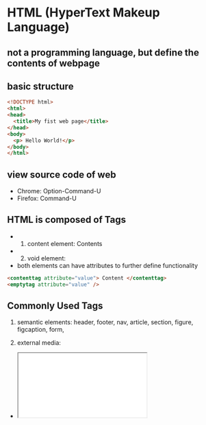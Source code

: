 # HTML (HyperText Makeup Language)

## not a programming language, but define the contents of webpage

## basic structure
```html
<!DOCTYPE html>
<html>
<head>
  <title>My fist web page</title>
</head>
<body>
  <p> Hello World!</p>
</body>
</html>
```

## view source code of web
- Chrome: Option-Command-U
- Firefox: Command-U

## HTML is composed of Tags
- 1. content element: <tagname> Contents </tagname>
- 2. void element: <tagname />
- both elements can have attributes to further define functionality

```html
<contenttag attribute="value"> Content </contenttag>
<emptytag attribute="value" />
```

## Commonly Used Tags
1. semantic elements:
header, footer, nav, article, section, figure, figcaption, form,

2. external media:
* <iframe src="source"> Represents a little window on your page into which source is loaded; source could be a PDF document, for example, or an entire other web page
* <link rel="what" type="mime" href="source" /> Defines an external document what located at source with the mime type mime that should be loaded into your HTML page. Note: <link /> does NOT define a hyperlink! <a> is for that. Used most commonly for including CSS stylesheets.
* <img src="source" alt="text" /> Defines an image located at source that has a textual representation of text
* audio, video, canvas

3. outline elements
* <h1> to <h6> Defines the outline for your page
* <p> Defines a paragraph of text
* <dl> Defines a Dictionary List
* <ol> and <ul> Define ordered and unordered lists, <li> defines either
* <table> Defines a table for displaying data
* <q> or <blockquote> represent quote

4. miscellaneous elements
* <a href="destination"> a hyperlink to destination
* <br/> line break
* <button> <code>
* <output> result of calculation
* <pre> pre-formatted text with whitespace preserved
* <script>
* <div> block section, <span> inline section, both for styling,

## Quick and easy layout
```html
<!DOCTYPE html>
<head>
<meta charset="utf-8"/>
<title>My Web Page</title>
<style type="text/css">
body{
	width: 760px; /* how wide to make your web page */
	background-color: teal; /* what color to make the background */
	margin: 0 auto;
	padding: 0;
	font:12px/16px Verdana, sans-serif; /* default font */
}
div#main{
	background-color: #FFF;
	margin: 0;
	padding: 10px;
}
</style>
</head>
<body><div id="main">

<!-- CONTENT HERE -->

</div></body>
</html>
```

## The HTML5 Shiv (for old explorer)
put this in <head> tag
```html
<!--[if lt IE 9]>
<script src="https://html5shiv.googlecode.com/svn/trunk/html5.js"></script>
<![endif]-->
```

## [ALWAYS validate code!](https://validator.w3.org/)

## form
1. *input* type
```html
<form action="/action_page.php">
  First name:<br>
  <input type="text" name="firstname" value="Mickey"><br>
  Last name:<br>
  <input type="text" name="lastname" value="Mouse"><br><br>
  <input type="submit" value="Submit">
</form>
```

2. *Action* attribute
3. *Method* attributes : get and post
- when *GET* is used, the submitted form data will be visible in the page address field.
 GET is best suited for short, non-sensitive, amounts of data, because it has size limitations too.
- Always use *POST* if the form data contains sensitive or personal information. The POST method does not display the submitted form data in the page address field. No size limitations
4. *name* attribute
If the name attribute is omitted, the data of that input field will not be sent at all.
5. grouping form data with <fieldset>

```html
<form action="/action_page.php">
  <fieldset>
    <legend>Personal information:</legend>
    First name:<br>
    <input type="text" name="firstname" value="Mickey"><br>
    Last name:<br>
    <input type="text" name="lastname" value="Mouse"><br><br>
    <input type="submit" value="Submit">
  </fieldset>
</form>
```html
